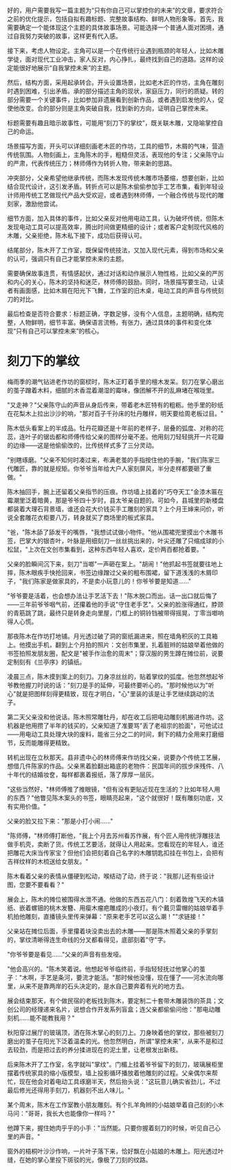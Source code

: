 <ReasoningChainRenderer>
好的，用户需要我写一篇主题为“只有你自己可以掌控你的未来”的文章，要求符合之前的优化提示，包括自拟有趣标题、完整故事结构、鲜明人物形象等。首先，我需要确定一个能体现这个主题的具体故事场景。可能选择一个普通人面对困境，通过自我努力突破的故事，这样更有代入感。

接下来，考虑人物设定。主角可以是一个在传统行业遇到瓶颈的年轻人，比如木雕学徒，面对现代工业冲击，家人反对，内心挣扎，最终找到自己的道路。这样的设定能很好地展示“自我掌控未来”的主题。

然后，结构方面，采用起承转合。开头设置场景，比如老木匠的作坊，主角在雕刻时遇到困难，引出矛盾。承的部分描述主角的现状，家庭压力，同行的质疑。转的部分需要一个关键事件，比如参加非遗展看到创新作品，或者遇到启发他的人，促使他改变。合的部分则是主角突破自我，找到新的方向，证明自己掌控未来。

标题需要有趣且暗示故事性，可能用“刻刀下的掌纹”，既关联木雕，又隐喻掌控自己的命运。

场景描写方面，开头可以详细刻画老木匠的作坊，工具的细节，木屑的气味，营造传统氛围。人物刻画上，主角陈木的手，粗糙但灵活，表现他的专注；父亲陈守山的严肃，代表传统压力；林师傅作为转折人物，带来新的思路。

冲突部分，父亲希望他继承传统，而陈木发现传统木雕市场萎缩，想要创新，比如结合现代设计，这引发矛盾。转折点可以是陈木偷偷参加手工艺市集，看到年轻设计师用传统工艺做现代产品大受欢迎，或者遇到林师傅，一个融合传统与现代的雕刻家，激励他尝试。

细节方面，加入具体的事件，比如父亲反对他用电动工具，认为破坏传统，但陈木发现电动工具可以提高效率，腾出时间做更精细的设计；或者客户定制现代风格的木雕，父亲拒绝，陈木私下接下，成功后获得认可。

结尾部分，陈木开了工作室，既保留传统技法，又加入现代元素，得到市场和父亲的认可，强调只有自己才能掌控未来的主题。

需要确保故事连贯，有情感起伏，通过对话和动作展示人物性格，比如父亲的严厉和内心的关心，陈木的坚持和迷茫，林师傅的鼓励。同时，场景描写要生动，让读者有画面感，比如木屑在阳光下飞舞，工作室的旧木桌，电动工具的声音与传统刻刀的对比。

最后检查是否符合要求：标题正确，字数足够，没有个人信息，主题明确，结构完整，人物鲜明，细节丰富。确保语言流畅，有张力，通过具体的事件和变化体现“只有自己可以掌控未来”的核心。

</ReasoningChainRenderer>



# 刻刀下的掌纹

梅雨季的潮气钻进老作坊的窗棂时，陈木正盯着手里的檀木发呆。刻刀在掌心磨出的茧子蹭着木料，细腻的木香混着潮湿的霉味，像团解不开的乱麻堵在喉咙里。

"又走神？"父亲陈守山的声音从身后传来，带着老木匠特有的粗粝。他手里的砂纸在花梨木上拉出沙沙的响，"那对百子千孙床的牡丹雕样，明天要给周老板过目。"

陈木低头看案上的半成品。牡丹花瓣还是十年前的老样子，层叠的弧度、对称的花蕊，连叶子的锯齿都和师傅传给父亲的图样分毫不差。他用刻刀轻轻挑开一片花瓣的边缘——这是他偷偷改的，比传统样式多了三分灵动。

"别瞎琢磨。"父亲不知何时凑过来，布满老茧的手指按住他的手腕，"我们陈家三代雕匠，靠的就是规矩。你爷爷当年给大户人家刻屏风，半分走样都要砸了重做。"

陈木抽回手，腕上还留着父亲指节的压痕。作坊墙上挂着的"巧夺天工"金漆木匾在霉潮里泛着暗黄，那是爷爷四十岁时，县太爷亲自题的。可如今，县城里的新楼盘都装着大理石背景墙，谁还会花大价钱买手工雕刻的家具？上个月王婶来问价，听说全套雕花衣柜要八万，转身就买了商场里的板式家具。

"爸，"陈木舔了舔发干的嘴唇，"我想试试做小物件。"他从围裙兜里摸出个木雕书签，巴掌大的银杏叶，叶脉是用细刻刀一丝丝挑出来的，叶尖还雕了只缩成球的小松鼠，"上次在文创市集看到，这种东西年轻人喜欢，定价两百都抢着要。"

父亲的脸瞬间沉下来，刻刀"当啷"一声砸在案上。"胡闹！"他抓起书签就要往地上摔，陈木眼疾手快抢回来，书签边缘蹭过父亲的粗布围裙，留下道浅浅的木屑印子，"我们陈家是做家具的，不是卖小玩意儿的！你爷爷要是知道......"

"爷爷要是活着，也会想办法让手艺活下去！"陈木脱口而出。话一出口就后悔了——三年前爷爷咽气前，还攥着他的手说"守住老手艺"。父亲的脸涨得通红，脖颈的青筋跳了跳，最终只是转身走向里屋，门框上的铜铃铛被带得摇晃，丁零当啷响得人心慌。

那夜陈木在作坊打地铺。月光透过破了洞的窗纸漏进来，照在墙角积灰的工具箱上。他摸出手机，翻到上个月拍的照片：文创市集里，扎着脏辫的姑娘举着他做的书签拍照发朋友圈，配文是"被手作治愈的周末"；穿汉服的男生蹲在摊位前，说要定制刻有《兰亭序》的镇纸。

凌晨三点，陈木摸到案上的刻刀。刀身凉丝丝的，贴着掌纹的弧度。他忽然想起爷爷教他握刀时说的话："刻刀是手的延伸，可最终要听心的。"那时候他以为"听心"就是把图样刻得更精致，现在才明白，"心"里装的该是让手艺继续跳动的法子。

第二天父亲没和他说话。陈木照常雕牡丹，却在收工后把电动雕刻机搬进作坊。这机器是他用攒了半年的钱买的，父亲知道了准要骂"丢了老祖宗的脸面"，可他试过——用电动工具处理大块的废料，能省三分之二的时间，剩下的精力全用来打磨细节，反而能雕得更精致。

转机出现在立秋那天。县非遗中心的林师傅来作坊找父亲，说要办个传统工艺展，想借几件陈家的作品。父亲黑着脸翻出箱底的老物件：民国年间的拔步床残件、八十年代的结婚妆奁，每样都裹着报纸，落了厚厚一层灰。

"这些当然好，"林师傅推了推眼镜，"但有没有更贴近现在生活的？比如年轻人用的东西？"他瞥见陈木案头的书签，眼睛亮起来，"这个就很好！既有雕刻功底，又有实用价值。"

父亲的脸又拉下来："那是小打小闹......"

"陈师傅，"林师傅打断他，"我上个月去苏州看苏作展，有个匠人用传统浮雕技法做手机壳，卖断了货。传统工艺要活，就得让人用起来。您看现在的年轻人，谁还把雕花大床当传家宝？但他们会把刻着自己名字的木雕钥匙扣挂在书包上，会把有吉祥纹样的木梳送给女朋友。"

陈木看着父亲的表情从僵硬到松动，喉结动了动，终于说："我那儿还有些设计图，您要不要看看？"

展会上，陈木的摊位被围得水泄不通。他做的东西五花八门：刻着敦煌飞天的木镇纸、嵌着螺钿的桃木发簪、用瘿木瘤疤雕成的小夜灯。有个戴贝雷帽的姑娘举着手机拍他雕刻，直播镜头里传来弹幕："原来老手艺可以这么潮！""求链接！"

父亲站在摊位后面，手里攥着块没卖出去的木雕——那是陈木照着父亲的手掌刻的，掌纹清晰得连生命线的分叉都看得见，底部刻着"守"字。

"你爷爷要是看见......"父亲的声音有些发哑。

"他会高兴的。"陈木笑着说。他想起爷爷临终前，手指轻轻抚过他掌心的茧子："木啊，手艺是条河，要流才能活。"那时候他没懂，现在懂了——河水流向哪里，从来不是靠两岸的石头决定的，是水自己要奔着有光的地方去。

展会结束那天，有个做民宿的老板找到陈木，要定制二十套带木雕装饰的茶具；文创公司的经理递来名片，说想合作开发系列盲盒；连父亲都偷偷问他："那电动雕刻机......能不能教我用？"

秋阳穿过展厅的玻璃顶，洒在陈木掌心的刻刀上。刀身映着他的掌纹，那些被刻刀磨出的茧子在阳光下泛着温柔的光。他忽然明白，所谓"掌控未来"，从来不是和过去较劲，而是把过去的养分揉进现在的泥土里，让老根发出新枝。

后来陈木开了工作室，名字就叫"掌纹"。门楣上挂着爷爷留下的刻刀，玻璃展柜里摆着传统家具的缩小版模型，墙上投影循环播放着他雕刻的过程。父亲偶尔来帮忙，现在他会对着电动工具琢磨半天，然后抬头说："这玩意儿确实省劲儿，不过最后修光还得用手刻刀，机器刻不出人味儿。"

某个周末，陈木在工作室教小朋友雕刻。有个扎羊角辫的小姑娘举着自己刻的小木马问："哥哥，我长大也能像你一样吗？"

他蹲下来，握住她肉乎乎的小手："当然能。只要你握着刻刀的时候，听见自己心里的声音。"

窗外的梧桐叶沙沙作响，一片叶子落下来，恰好飘在小姑娘的木雕上。阳光透过叶缝，在她的掌心里投下斑驳的光，像极了刀刻的纹路。